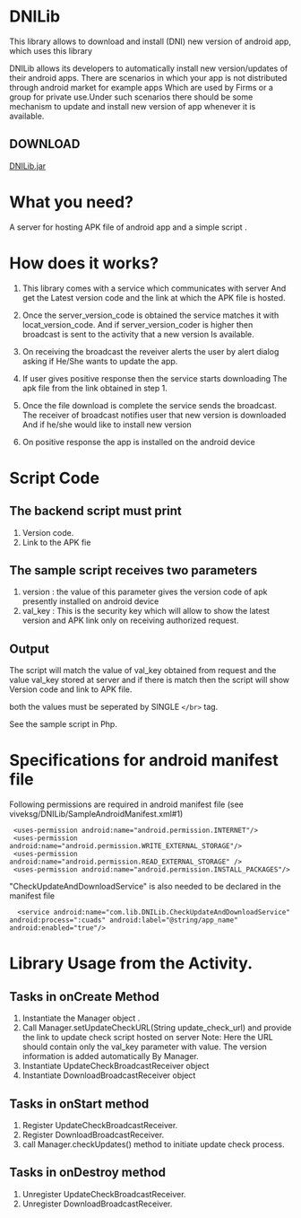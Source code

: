 DNILib
======

This library allows to download and install (DNI) new version of android app, which uses this library

DNILib allows its developers to automatically install new version/updates of their android apps.
There are scenarios in which your app is not distributed through android market for example apps
Which are used by Firms or a group for private use.Under such scenarios there should be some mechanism 
to update and install new version of app whenever it is available.

DOWNLOAD
--------------
[DNILib.jar](http://goo.gl/1jV6f3)


What you need?
==============
A server for hosting APK file of android app and a simple script .

How does it works?
==================
1. This library comes with a service which communicates with server 
   And get the Latest version code and the link at which the APK file is hosted.

2. Once the server_version_code is obtained the service matches it with locat_version_code.
   And if server_version_coder is higher then broadcast is sent to the activity that a new version
   Is available. 

3. On receiving the broadcast the reveiver alerts the user by alert dialog asking if
   He/She wants to update the app. 

4. If user gives positive response then the service starts downloading
   The apk file from the link obtained in step 1.

5. Once the file download is complete the service sends the broadcast.
   The receiver of broadcast notifies user that new version is downloaded
   And if he/she would like to install new version

6. On positive response the app is installed on the android device


Script Code
============

The backend script must print 
-------------------------------------
1. Version code.
2. Link to the APK fie


The sample script receives two parameters
------------------------------------------
1. version : the value of this parameter gives the version code of apk presently installed on android device
2. val_key : This is the security key which will allow to show the latest version and APK link only on receiving   authorized request.

Output
-------
The script will match the value of val_key obtained from request and the value val_key stored at server and if there is match then the script will show Version code and link to APK file.

both the values must be seperated by SINGLE `</br>` tag.

See the sample script in Php.


Specifications for android manifest file
========================================
Following permissions are required in android manifest file (see viveksg/DNILib/SampleAndroidManifest.xml#1)


     <uses-permission android:name="android.permission.INTERNET"/>
     <uses-permission android:name="android.permission.WRITE_EXTERNAL_STORAGE"/>
     <uses-permission android:name="android.permission.READ_EXTERNAL_STORAGE" />
     <uses-permission android:name="android.permission.INSTALL_PACKAGES"/>
   
"CheckUpdateAndDownloadService" is also needed to be declared in the manifest file

      <service android:name="com.lib.DNILib.CheckUpdateAndDownloadService" android:process=":cuads" android:label="@string/app_name" android:enabled="true"/>




Library Usage from the Activity.
================================


Tasks in  onCreate Method  
---------------------------------------------
 1. Instantiate the Manager object .
 2. Call Manager.setUpdateCheckURL(String update_check_url) and provide the link to update check script hosted on server
    Note: Here the URL should contain only the val_key parameter with value. The version information is added automatically
          By Manager. 
 3. Instantiate UpdateCheckBroadcastReceiver object 
 4. Instantiate DownloadBroadcastReceiver object

Tasks in onStart method
---------------------------------------------
1. Register UpdateCheckBroadcastReceiver.
2. Register DownloadBroadcastReceiver.
3. call Manager.checkUpdates() method to initiate update check process.

Tasks in onDestroy method
----------------------------------------------
1. Unregister UpdateCheckBroadcastReceiver.
2. Unregister DownloadBroadcastReceiver.
